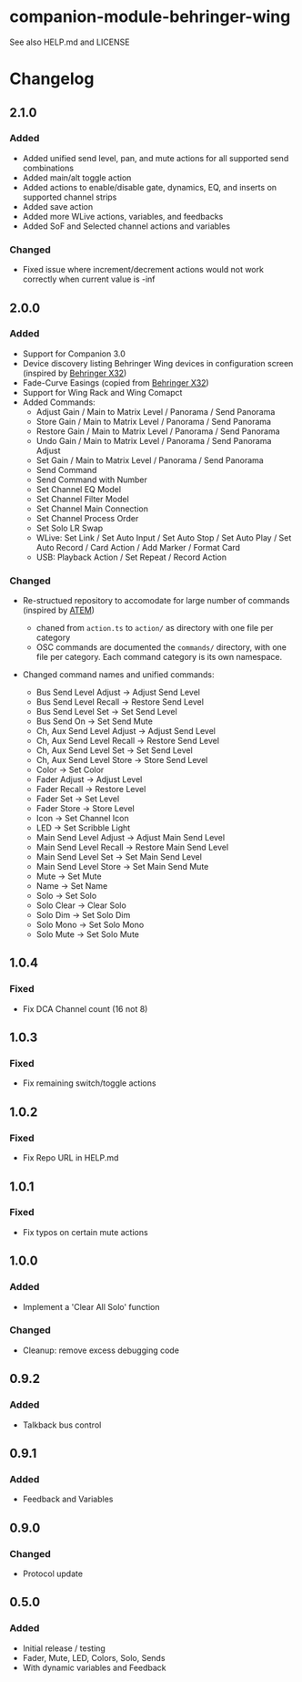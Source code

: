 # companion-module-behringer-wing

See also HELP.md and LICENSE

# Changelog

## 2.1.0

### Added

- Added unified send level, pan, and mute actions for all supported send combinations
- Added main/alt toggle action
- Added actions to enable/disable gate, dynamics, EQ, and inserts on supported channel strips
- Added save action
- Added more WLive actions, variables, and feedbacks
- Added SoF and Selected channel actions and variables

### Changed

- Fixed issue where increment/decrement actions would not work correctly when current value is -inf

## 2.0.0

### Added

- Support for Companion 3.0
- Device discovery listing Behringer Wing devices in configuration screen (inspired by [Behringer X32](https://github.com/bitfocus/companion-module-behringer-x32/tree/master))
- Fade-Curve Easings (copied from [Behringer X32](https://github.com/bitfocus/companion-module-behringer-x32/tree/master))
- Support for Wing Rack and Wing Comapct
- Added Commands:
  - Adjust Gain / Main to Matrix Level / Panorama / Send Panorama
  - Store Gain / Main to Matrix Level / Panorama / Send Panorama
  - Restore Gain / Main to Matrix Level / Panorama / Send Panorama
  - Undo Gain / Main to Matrix Level / Panorama / Send Panorama Adjust
  - Set Gain / Main to Matrix Level / Panorama / Send Panorama
  - Send Command
  - Send Command with Number
  - Set Channel EQ Model
  - Set Channel Filter Model
  - Set Channel Main Connection
  - Set Channel Process Order
  - Set Solo LR Swap
  - WLive: Set Link / Set Auto Input / Set Auto Stop / Set Auto Play / Set Auto Record / Card Action / Add Marker / Format Card
  - USB: Playback Action / Set Repeat / Record Action

### Changed

- Re-structued repository to accomodate for large number of commands (inspired by [ATEM](https://github.com/bitfocus/companion-module-bmd-atem))

  - chaned from `action.ts` to `action/` as directory with one file per category
  - OSC commands are documented the `commands/` directory, with one file per category. Each command category is its own namespace.

- Changed command names and unified commands:
  - Bus Send Level Adjust -> Adjust Send Level
  - Bus Send Level Recall -> Restore Send Level
  - Bus Send Level Set -> Set Send Level
  - Bus Send On -> Set Send Mute
  - Ch, Aux Send Level Adjust -> Adjust Send Level
  - Ch, Aux Send Level Recall -> Restore Send Level
  - Ch, Aux Send Level Set -> Set Send Level
  - Ch, Aux Send Level Store -> Store Send Level
  - Color -> Set Color
  - Fader Adjust -> Adjust Level
  - Fader Recall -> Restore Level
  - Fader Set -> Set Level
  - Fader Store -> Store Level
  - Icon -> Set Channel Icon
  - LED -> Set Scribble Light
  - Main Send Level Adjust -> Adjust Main Send Level
  - Main Send Level Recall -> Restore Main Send Level
  - Main Send Level Set -> Set Main Send Level
  - Main Send Level Store -> Set Main Send Mute
  - Mute -> Set Mute
  - Name -> Set Name
  - Solo -> Set Solo
  - Solo Clear -> Clear Solo
  - Solo Dim -> Set Solo Dim
  - Solo Mono -> Set Solo Mono
  - Solo Mute -> Set Solo Mute

## 1.0.4

### Fixed

- Fix DCA Channel count (16 not 8)

## 1.0.3

### Fixed

- Fix remaining switch/toggle actions

## 1.0.2

### Fixed

- Fix Repo URL in HELP.md

## 1.0.1

### Fixed

- Fix typos on certain mute actions

## 1.0.0

### Added

- Implement a 'Clear All Solo' function

### Changed

- Cleanup: remove excess debugging code

## 0.9.2

### Added

- Talkback bus control

## 0.9.1

### Added

- Feedback and Variables

## 0.9.0

### Changed

- Protocol update

## 0.5.0

### Added

- Initial release / testing
- Fader, Mute, LED, Colors, Solo, Sends
- With dynamic variables and Feedback
